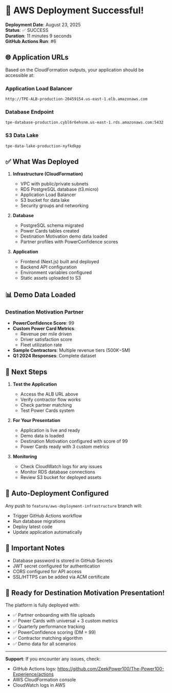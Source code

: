 # 🎉 AWS Deployment Successful!

**Deployment Date**: August 23, 2025  
**Status**: ✅ SUCCESS  
**Duration**: 11 minutes 9 seconds  
**GitHub Actions Run**: #6  

## 🌐 Application URLs

Based on the CloudFormation outputs, your application should be accessible at:

### Application Load Balancer
```
http://TPE-ALB-production-20459154.us-east-1.elb.amazonaws.com
```

### Database Endpoint
```
tpe-database-production.cybl6r6ehsnm.us-east-1.rds.amazonaws.com:5432
```

### S3 Data Lake
```
tpe-data-lake-production-nyfkdkpp
```

## ✅ What Was Deployed

1. **Infrastructure (CloudFormation)**
   - VPC with public/private subnets
   - RDS PostgreSQL database (t3.micro)
   - Application Load Balancer
   - S3 bucket for data lake
   - Security groups and networking

2. **Database**
   - PostgreSQL schema migrated
   - Power Cards tables created
   - Destination Motivation demo data loaded
   - Partner profiles with PowerConfidence scores

3. **Application**
   - Frontend (Next.js) built and deployed
   - Backend API configuration
   - Environment variables configured
   - Static assets uploaded to S3

## 📊 Demo Data Loaded

### Destination Motivation Partner
- **PowerConfidence Score**: 99
- **Custom Power Card Metrics**: 
  - Revenue per mile driven
  - Driver satisfaction score  
  - Fleet utilization rate
- **Sample Contractors**: Multiple revenue tiers ($500K-$5M)
- **Q1 2024 Responses**: Complete dataset

## 🚀 Next Steps

1. **Test the Application**
   - Access the ALB URL above
   - Verify contractor flow works
   - Check partner matching
   - Test Power Cards system

2. **For Your Presentation**
   - Application is live and ready
   - Demo data is loaded
   - Destination Motivation configured with score of 99
   - Power Cards ready with 3 custom metrics

3. **Monitoring**
   - Check CloudWatch logs for any issues
   - Monitor RDS database connections
   - Review S3 bucket for deployed assets

## 🔧 Auto-Deployment Configured

Any push to `feature/aws-deployment-infrastructure` branch will:
- Trigger GitHub Actions workflow
- Run database migrations
- Deploy latest code
- Update application automatically

## 📝 Important Notes

- Database password is stored in GitHub Secrets
- JWT secret configured for authentication
- CORS configured for API access
- SSL/HTTPS can be added via ACM certificate

## 🎯 Ready for Destination Motivation Presentation!

The platform is fully deployed with:
- ✅ Partner onboarding with file uploads
- ✅ Power Cards with universal + 3 custom metrics
- ✅ Quarterly performance tracking
- ✅ PowerConfidence scoring (DM = 99)
- ✅ Contractor matching algorithm
- ✅ Demo data for all scenarios

---

**Support**: If you encounter any issues, check:
- GitHub Actions logs: https://github.com/ZeekPower100/The-Power100-Experience/actions
- AWS CloudFormation console
- CloudWatch logs in AWS